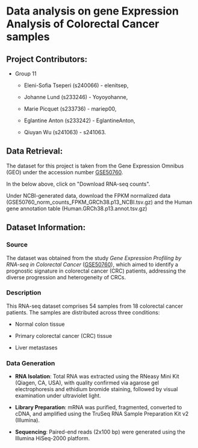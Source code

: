 # Data analysis on gene Expression Analysis of Colorectal Cancer samples

## Project Contributors:

-   Group 11

    -   Eleni-Sofia Tseperi (s240066) - elenitsep,

    -   Johanne Lund (s233246) - Yoyoyohanne,

    -   Marie Picquet (s233736) - mariep00,

    -   Eglantine Anton (s233242) - EglantineAnton,

    -   Qiuyan Wu (s241063) - s241063.

## Data Retrieval:

The dataset for this project is taken from the Gene Expression Omnibus (GEO) under the accession number [GSE50760](https://www.ncbi.nlm.nih.gov/geo/download/?acc=GSE50760 "data download").

In the below above, click on "Download RNA-seq counts".

Under NCBI-generated data, download the FPKM normalized data (GSE50760_norm_counts_FPKM_GRCh38.p13_NCBI.tsv.gz) and the Human gene annotation table (Human.GRCh38.p13.annot.tsv.gz)

## Dataset Information:

### Source

The dataset was obtained from the study *Gene Expression Profiling by RNA-seq in Colorectal Cancer* ([GSE50760](https://www.ncbi.nlm.nih.gov/geo/query/acc.cgi?acc=GSE50760)), which aimed to identify a prognostic signature in colorectal cancer (CRC) patients, addressing the diverse progression and heterogeneity of CRCs.

### Description

This RNA-seq dataset comprises 54 samples from 18 colorectal cancer patients. The samples are distributed across three conditions:

-   Normal colon tissue

-   Primary colorectal cancer (CRC) tissue

-   Liver metastases

### Data Generation

-   **RNA Isolation**: Total RNA was extracted using the RNeasy Mini Kit (Qiagen, CA, USA), with quality confirmed via agarose gel electrophoresis and ethidium bromide staining, followed by visual examination under ultraviolet light.

-   **Library Preparation**: mRNA was purified, fragmented, converted to cDNA, and amplified using the TruSeq RNA Sample Preparation Kit v2 (Illumina).

-   **Sequencing**: Paired-end reads (2x100 bp) were generated using the Illumina HiSeq-2000 platform.
